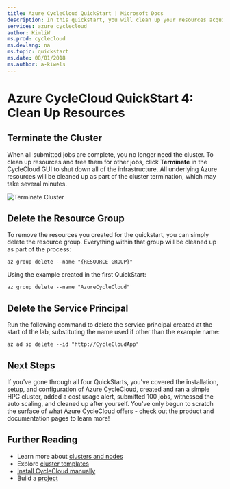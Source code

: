 ```yaml
---
title: Azure CycleCloud QuickStart | Microsoft Docs
description: In this quickstart, you will clean up your resources acquired in the previous quickstarts
services: azure cyclecloud
author: KimliW
ms.prod: cyclecloud
ms.devlang: na
ms.topic: quickstart
ms.date: 08/01/2018
ms.author: a-kiwels
---
```


# Azure CycleCloud QuickStart 4: Clean Up Resources

## Terminate the Cluster

When all submitted jobs are complete, you no longer need the cluster. To clean up resources and free them for other jobs, click **Terminate** in the CycleCloud GUI to shut down all of the infrastructure. All underlying Azure resources will be cleaned up as part of the cluster termination, which may take several minutes.

![Terminate Cluster](~/images/terminate-cluster.png)

## Delete the Resource Group

To remove the resources you created for the quickstart, you can simply delete the resource group. Everything within that group will be cleaned up as part of the process:

```CLI
az group delete --name "{RESOURCE GROUP}"
```

Using the example created in the first QuickStart:

```azurecli-interactive
az group delete --name "AzureCycleCloud"
```

## Delete the Service Principal

Run the following command to delete the service principal created at the start of the lab, substituting the name used if other than the example name:

```azurecli-interactive
az ad sp delete --id "http://CycleCloudApp"
```

## Next Steps

If you've gone through all four QuickStarts, you've covered the installation, setup, and configuration of Azure CycleCloud, created and ran a simple HPC cluster, added a cost usage alert, submitted 100 jobs, witnessed the auto scaling, and cleaned up after yourself. You've only begun to scratch the surface of what Azure CycleCloud offers - check out the product and documentation pages to learn more!

## Further Reading

* Learn more about [clusters and nodes](clusters.md)
* Explore [cluster templates](cluster-templates.md)
* [Install CycleCloud manually](installation.md)
* Build a [project](projects.md)
